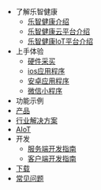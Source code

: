 - 了解乐智健康
   - [乐智健康介绍](https://lifesense.yuque.com/home/aboutus/introduce)
   - [乐智健康云平台介绍](https://lifesense.yuque.com/home/aboutus/introduce-cloud)
   - [乐智健康IoT平台介绍](https://lifesense.yuque.com/home/aboutus/introduce-iot)
- 上手体验
   - [硬件采买](https://lifesense.yuque.com/home/try/hardware-buy)
   - [ios应用程序](https://lifesense.yuque.com/home/try/ios)
   - [安卓应用程序](https://lifesense.yuque.com/home/try/android)
   - [微信小程序](https://lifesense.yuque.com/home/try/mini)
- 功能示例
- [产品](https://lifesense.yuque.com/product/README)
- [行业解决方案](https://lifesense.yuque.com/solution/README)
- [AIoT](https://lifesense.yuque.com/AIoT/README)
- 开发
   - [服务端开发指南](https://lifesense.yuque.com/develop-cloud/README)
   - [客户端开发指南](https://lifesense.yuque.com/develop-native/README)
- [下载](https://lifesense.yuque.com/download/README)
- [常见问题](https://lifesense.yuque.com/FAQ/README)

